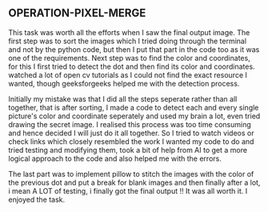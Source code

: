 ## OPERATION-PIXEL-MERGE

This task was worth all the efforts when I saw the final output image. 
The first step was to sort the images which I tried doing through the terminal and not by the python code, but then I put that part in the code too as it was one of the requirements. 
Next step was to find the color and coordinates, for this I first tried to detect the dot and then find its color and coordinates. watched a lot of open cv tutorials as I could not find the exact resource I wanted, though geeksforgeeks helped me with the detection process.

Initially my mistake was that I did all the steps seperate rather than all together, that is after sorting, I made a code to detect each and every single picture's color and coordinate seperately and used my brain a lot, even tried drawing the secret image. I realised this process was too time consuming and hence decided I will just do it all together. 
So I tried to watch videos or check links which closely resembled the work I wanted my code to do and tried testing and modifying them, took a bit of help from AI to get a more logical approach to the code and also helped me with the errors.

The last part was to implement pillow to stitch the images with the color of the previous dot and put a break for blank images and then finally after a lot, i mean A LOT of testing, i finally got the final output !! It was all worth it. I enjoyed the task.
